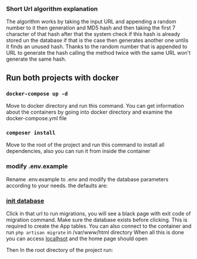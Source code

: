 ### Short Url algorithm explanation
The algorithm works by taking the input URL and appending a random number to it
then generation and MD5 hash and then taking the first 7 character of that hash after that
the system check if this hash is already stored un the database if that is the case then generates another one untils it finds an unused hash. 
Thanks to the random number that is appended to URL to generate the hash calling the method twice with the same 
URL won't generate the same hash.

## Run both projects with docker

### `docker-compose up -d`
Move to docker directory and run this command. You can get information about the containers by going into docker directory and examine the docker-compose.yml file


### `composer install`
Move to the root of the project and run this command to install all dependencies, also you can run it from inside the container

### modify .env.example
Rename .env.example to .env and modify the database parameters according to your needs. the defaults are:


### [init database](http://localhost/migrate)
Click in that url to run migrations, you will see a black page with exit code of migration command. Make sure the database exists before clicking. This is required to create the App tables.
You can also connect to the container and run `php artisan migrate` in /var/www/html directory
When all this is done you can access [localhsot](http://localhost) and the home page should open

Then In the root directory of the project run:
